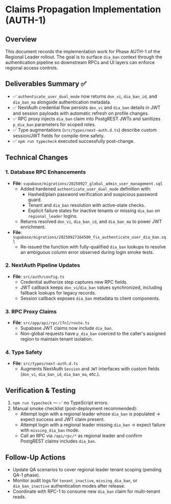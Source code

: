 # Claims Propagation Implementation (AUTH-1)

## Overview
This document records the implementation work for Phase AUTH-1 of the Regional Leader rollout. The goal is to surface `dia_ban` context through the authentication pipeline so downstream RPCs and UI layers can enforce regional access controls.

## Deliverables Summary ✅
- ✅ `authenticate_user_dual_mode` now returns `don_vi`, `dia_ban_id`, and `dia_ban_ma` alongside authentication metadata.
- ✅ NextAuth credential flow persists `don_vi` and `dia_ban` details in JWT and session payloads with automatic refresh on profile changes.
- ✅ RPC proxy injects `dia_ban` claim into PostgREST JWTs and sanitizes `p_dia_ban` parameters for scoped roles.
- ✅ Type augmentations (`src/types/next-auth.d.ts`) describe custom session/JWT fields for compile-time safety.
- ✅ `npm run typecheck` executed successfully post-change.

## Technical Changes

### 1. Database RPC Enhancements
- **File**: `supabase/migrations/20250927_global_admin_user_management.sql`
  - Added hardened `authenticate_user_dual_mode` definition with:
    - Hashed/plain password verification and suspicious password guard.
    - Tenant and `dia_ban` resolution with active-state checks.
    - Explicit failure states for inactive tenants or missing `dia_ban` on `regional_leader` logins.
  - Returns resolved `don_vi`, `dia_ban_id`, and `dia_ban_ma` to power JWT enrichment.
- **File**: `supabase/migrations/20250927164500_fix_authenticate_user_dia_ban.sql`
  - Re-issued the function with fully-qualified `dia_ban` lookups to resolve an ambiguous column error observed during login smoke tests.

### 2. NextAuth Pipeline Updates
- **File**: `src/auth/config.ts`
  - Credential authorize step captures new RPC fields.
  - JWT callback keeps `don_vi`/`dia_ban` values synchronized, including fallback lookups for legacy records.
  - Session callback exposes `dia_ban` metadata to client components.

### 3. RPC Proxy Claims
- **File**: `src/app/api/rpc/[fn]/route.ts`
  - Supabase JWT claims now include `dia_ban`.
  - Non-global requests have `p_dia_ban` coerced to the caller's assigned region to maintain tenant isolation.

### 4. Type Safety
- **File**: `src/types/next-auth.d.ts`
  - Augments NextAuth `Session` and `JWT` interfaces with custom fields (`don_vi`, `dia_ban_id`, `dia_ban_ma`, etc.).

## Verification & Testing
1. `npm run typecheck` — ✅ no TypeScript errors.
2. Manual smoke checklist (post-deployment recommended):
   - Attempt login with a regional leader whose `dia_ban` is populated → expect success and JWT claim present.
   - Attempt login with a regional leader missing `dia_ban` → expect failure with `missing_dia_ban` mode.
   - Call an RPC via `/api/rpc/*` as regional leader and confirm PostgREST claims includes `dia_ban`.

## Follow-Up Actions
- Update QA scenarios to cover regional leader tenant scoping (pending QA-1 phase).
- Monitor audit logs for `tenant_inactive`, `missing_dia_ban`, or `dia_ban_inactive` authentication modes after release.
- Coordinate with RPC-1 to consume new `dia_ban` claim for multi-tenant reads.
